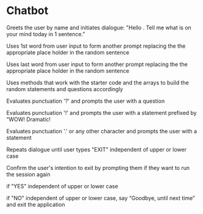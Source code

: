 # Chatbot

Greets the user by name and initiates dialogue: "Hello . Tell me what is on your mind today in 1 sentence.”

Uses 1st word from user input to form another prompt replacing the the appropriate place holder in the random sentence

Uses last word from user input to form another prompt replacing the the appropriate place holder in the random sentence

Uses methods that work with the starter code and the arrays to build the random statements and questions accordingly

Evaluates punctuation '?' and prompts the user with a question

Evaluates punctuation '!' and prompts the user with a statement prefixed by “WOW! Dramatic!

Evaluates punctuation '.' or any other character and prompts the user with a statement

Repeats dialogue until user types "EXIT" independent of upper or lower case

Confirm the user's intention to exit by prompting them if they want to run the session again

if "YES" independent of upper or lower case

if "NO" independent of upper or lower case, say “Goodbye, until next time” and exit the application


